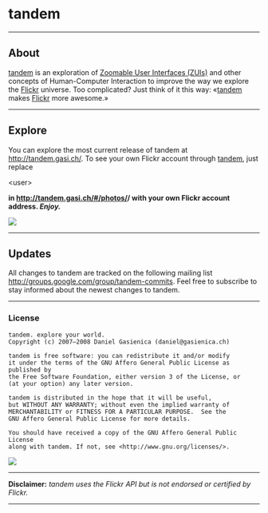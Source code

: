 # tandem #


---


## About ##
[tandem](http://tandem.gasi.ch/) is an exploration of [Zoomable User Interfaces (ZUIs)](http://en.wikipedia.org/wiki/Zooming_user_interface) and other concepts of Human-Computer Interaction to improve the way we explore the [Flickr](http://flickr.com/) universe. Too complicated? Just think of it this way: «[tandem](http://tandem.gasi.ch/) makes [Flickr](http://flickr.com/) more awesome.»


---


## Explore ##
You can explore the most current release of tandem at http://tandem.gasi.ch/. To see your own Flickr account through [tandem](http://tandem.gasi.ch/), just replace 

&lt;user&gt;

**in http://tandem.gasi.ch/#/photos/<user>/ with your own Flickr account address. _Enjoy._**

[![](http://farm3.static.flickr.com/2264/2534729779_0158534139_o.jpg)](http://tandem.gasi.ch/)


---


## Updates ##
All changes to tandem are tracked on the following mailing list http://groups.google.com/group/tandem-commits. Feel free to subscribe to stay informed about the newest changes to tandem.


---


### License ###
```
tandem. explore your world.
Copyright (c) 2007–2008 Daniel Gasienica (daniel@gasienica.ch)

tandem is free software: you can redistribute it and/or modify
it under the terms of the GNU Affero General Public License as published by
the Free Software Foundation, either version 3 of the License, or
(at your option) any later version.

tandem is distributed in the hope that it will be useful,
but WITHOUT ANY WARRANTY; without even the implied warranty of
MERCHANTABILITY or FITNESS FOR A PARTICULAR PURPOSE.  See the
GNU Affero General Public License for more details.

You should have received a copy of the GNU Affero General Public License
along with tandem. If not, see <http://www.gnu.org/licenses/>.
```


[![](http://www.gnu.org/graphics/agplv3-88x31.png)](http://www.fsf.org/licensing/licenses/agpl-3.0.html)


---


**Disclaimer:** _tandem uses the Flickr API but is not endorsed or certified by Flickr._


---
